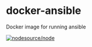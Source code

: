# docker-ansible

Docker image for running ansible

[![nodesource/node](http://dockeri.co/image/mlllab/ansible)](https://hub.docker.com/r/mlllab/ansible)
